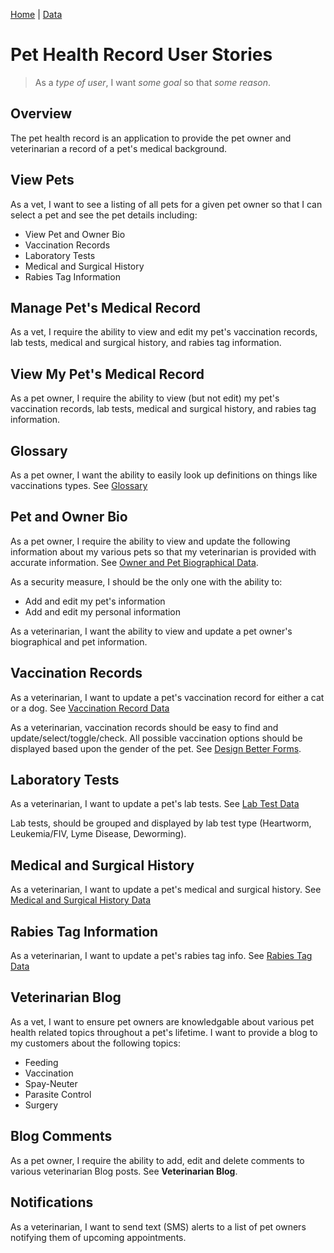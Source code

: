 [Home](/) | [Data](/data)

# Pet Health Record User Stories

> As a _type of user_, I want _some goal_ so that _some reason_.

## Overview

The pet health record is an application to provide the pet owner and veterinarian a record of a pet's medical background.

## View Pets

As a vet, I want to see a listing of all pets for a given pet owner so that I can select a pet and see the pet details including:

* View Pet and Owner Bio
* Vaccination Records
* Laboratory Tests
* Medical and Surgical History
* Rabies Tag Information

## Manage Pet's Medical Record

As a vet, I require the ability to view and edit my pet's vaccination records, lab tests, medical and surgical history, and rabies tag information.

## View My Pet's Medical Record

As a pet owner, I require the ability to view (but not edit) my pet's vaccination records, lab tests, medical and surgical history, and rabies tag information.

## Glossary

As a pet owner, I want the ability to easily look up definitions on things like vaccinations types. See [Glossary](/pet/data#glossary)

## Pet and Owner Bio

As a pet owner, I require the ability to view and update the following information about my various pets so that my veterinarian is provided with accurate information. See [Owner and Pet Biographical Data](/pet/data).

As a security measure, I should be the only one with the ability to:

* Add and edit my pet's information
* Add and edit my personal information

As a veterinarian, I want the ability to view and update a pet owner's biographical and pet information.

## Vaccination Records

As a veterinarian, I want to update a pet's vaccination record for either a cat or a dog. See [Vaccination Record Data](/pet/data)

As a veterinarian, vaccination records should be easy to find and update/select/toggle/check. All possible vaccination options should be displayed based upon the gender of the pet. See [Design Better Forms](https://uxdesign.cc/design-better-forms-96fadca0f49c#.vnjhd4rbx).

## Laboratory Tests

As a veterinarian, I want to update a pet's lab tests. See [Lab Test Data](/pet/data)

Lab tests, should be grouped and displayed by lab test type (Heartworm, Leukemia/FIV, Lyme Disease, Deworming).

## Medical and Surgical History

As a veterinarian, I want to update a pet's medical and surgical history. See [Medical and Surgical History Data](/pet/data)

## Rabies Tag Information

As a veterinarian, I want to update a pet's rabies tag info. See [Rabies Tag Data](/pet/data)

## Veterinarian Blog

As a vet, I want to ensure pet owners are knowledgable about various pet health related topics throughout a pet's lifetime. I want to provide a blog to my customers about the following topics:

* Feeding
* Vaccination
* Spay-Neuter
* Parasite Control
* Surgery

## Blog Comments

As a pet owner, I require the ability to add, edit and delete comments to various veterinarian Blog posts. See **Veterinarian Blog**.

## Notifications

As a veterinarian, I want to send text (SMS) alerts to a list of pet owners notifying them of upcoming appointments.
